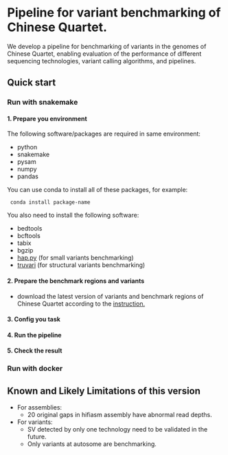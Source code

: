 # Pipeline for variant benchmarking of Chinese Quartet. 
We develop a pipeline for benchmarking of variants in the genomes of 
Chinese Quartet, enabling evaluation of the performance of 
different sequencing technologies, variant calling algorithms, and pipelines.

## Quick start

### Run with snakemake

#### 1. Prepare you environment

The following software/packages are required in same environment: 
  * python
  * snakemake
  * pysam 
  * numpy 
  * pandas 

You can use conda to install all of these packages, for example:   

   ```shell
    conda install package-name 
   ```
You also need to install the following software:
  * bedtools 
  * bcftools 
  * tabix 
  * bgzip
  * [hap.py](https://github.com/Illumina/hap.py) (for small variants benchmarking)
  * [truvari](https://github.com/ACEnglish/truvari) (for structural variants benchmarking)

#### 2. Prepare the benchmark regions and variants
* download the latest version of variants and benchmark regions of Chinese Quartet according to the [instruction.](https://github.com/xjtu-omics/ChineseQuartetGenome#variant-benchmarks) 



#### 3. Config you task

#### 4. Run the pipeline

#### 5. Check the result



### Run with docker


## Known and Likely Limitations of this version

* For assemblies:
    * 20 original gaps in hifiasm assembly have abnormal read depths.
* For variants:
    * SV detected by only one technology need to be validated in the future.
    * Only variants at autosome are benchmarking. 



